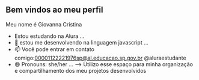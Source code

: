 ## Bem vindos ao meu perfil
Meu nome é Giovanna Cristina

- Estou estudando na Alura ...
- 🌱 estou me desenvolvendo na linguagem javascript ...
- 📫 Você pode entrar em contato comigo:00001122221976sp@al.educacao.sp.gov.br
@aluraestudante
- 😄 Pronouns: she/her ...
--> Utilizo esse espaço para minha organização e compartilhamento dos meu projetos desenvolvidos


